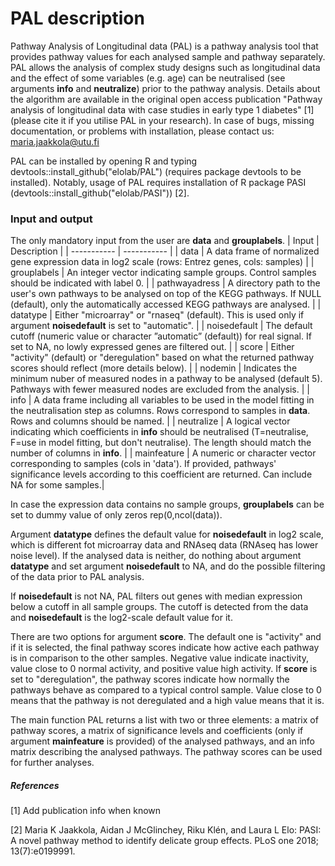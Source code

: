 # PAL description

Pathway Analysis of Longitudinal data (PAL) is a pathway analysis tool that provides pathway values for each analysed sample and pathway separately. PAL allows the analysis of complex study designs such as longitudinal data and the effect of some variables (e.g. age) can be neutralised (see arguments **info** and **neutralize**) prior to the pathway analysis. Details about the algorithm are available in the original open access publication "Pathway analysis of longitudinal data with case studies in early type 1 diabetes" [1] (please cite it if you utilise PAL in your research). In case of bugs, missing documentation, or problems with installation, please contact us: maria.jaakkola@utu.fi

PAL can be installed by opening R and typing devtools::install_github("elolab/PAL") (requires package devtools to be installed). Notably, usage of PAL requires installation of R package PASI (devtools::install_github("elolab/PASI")) [2].

### Input and output

The only mandatory input from the user are **data** and **grouplabels**.
| Input | Description |
| ----------- | ----------- |
| data | A data frame of normalized gene expression data in log2 scale (rows: Entrez genes, cols: samples) |
| grouplabels | An integer vector indicating sample groups. Control samples should be indicated with label 0. |
| pathwayadress | A directory path to the user's own pathways to be analysed on top of the KEGG pathways. If NULL (default), only the automatically accessed KEGG pathways are analysed. |
| datatype | Either "microarray" or "rnaseq" (default). This is used only if argument **noisedefault** is set to "automatic". |
| noisedefault | The default cutoff (numeric value or character ”automatic” (default)) for real signal. If set to NA, no lowly expressed genes are filtered out. |
| score | Either "activity" (default) or "deregulation" based on what the returned pathway scores should reflect (more details below). |
| nodemin | Indicates the minimum nuber of measured nodes in a pathway to be analysed (default 5). Pathways with fewer measured nodes are excluded from the analysis. |
| info | A data frame including all variables to be used in the model fitting in the neutralisation step as columns. Rows correspond to samples in **data**. Rows and columns should be named. |
| neutralize | A logical vector indicating which coefficients in **info** should be neutralised (T=neutralise, F=use in model fitting, but don't neutralise). The length should match the number of columns in **info**. |
| mainfeature | A numeric or character vector corresponding to samples (cols in 'data'). If provided, pathways' significance levels according to this coefficient are returned. Can include NA for some samples.|

In case the expression data contains no sample groups, **grouplabels** can be set to dummy value of only zeros rep(0,ncol(data)).

Argument **datatype** defines the default value for **noisedefault** in log2 scale, which is different fot microarray data and RNAseq data (RNAseq has lower noise level). If the analysed data is neither, do nothing about argument **datatype** and set argument **noisedefault** to NA, and do the possible filtering of the data prior to PAL analysis.

If **noisedefault** is not NA, PAL filters out genes with median expression below a cutoff in all sample groups. The cutoff is detected from the data and **noisedefault** is the log2-scale default value for it.  

There are two options for argument **score**. The default one is "activity" and if it is selected, the final pathway scores indicate how active each pathway is in comparison to the other samples. Negative value indicate inactivity, value close to 0 normal activity, and positive value high activity. If **score** is set to "deregulation", the pathway scores indicate how normally the pathways behave as compared to a typical control sample. Value close to 0 means that the pathway is not deregulated and a high value means that it is.

The main function PAL returns a list with two or three elements: a matrix of pathway scores, a matrix of significance levels and coefficients (only if argument **mainfeature** is provided) of the analysed pathways, and an info matrix describing the analysed pathways. The pathway scores can be used for further analyses.


##### References

[1] Add publication info when known

[2] Maria K Jaakkola, Aidan J McGlinchey, Riku Klén, and Laura L Elo: PASI: A novel pathway method to identify delicate group effects. PLoS one 2018; 13(7):e0199991. 


